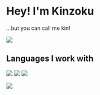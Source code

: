 # Hey! I'm Kinzoku
...but you can call me kin!

![](https://img.shields.io/badge/NixOS-5277C3?style=for-the-badge&logo=nixos&logoColor=white)

## Languages I work with
![](https://img.shields.io/badge/Go-00ADD8?style=for-the-badge&logo=go&logoColor=white) ![](https://img.shields.io/badge/Lua-2C2D72?style=for-the-badge&logo=lua&logoColor=white) ![](https://img.shields.io/badge/TypeScript-007ACC?style=for-the-badge&logo=typescript&logoColor=white)

![](>https://github-readme-stats.vercel.app/api/top-langs/?username={kinzoku-dev}&theme={dark})
